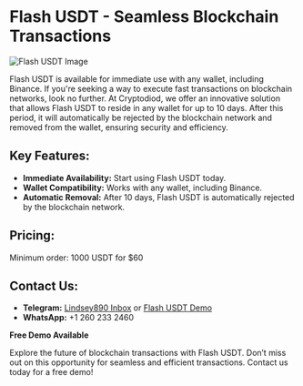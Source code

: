 # Flash USDT - Seamless Blockchain Transactions

![Flash USDT Image](flash_usdt_image.png)

Flash USDT is available for immediate use with any wallet, including Binance. If you're seeking a way to execute fast transactions on blockchain networks, look no further. At Cryptodiod, we offer an innovative solution that allows Flash USDT to reside in any wallet for up to 10 days. After this period, it will automatically be rejected by the blockchain network and removed from the wallet, ensuring security and efficiency.

## Key Features:
- **Immediate Availability:** Start using Flash USDT today.
- **Wallet Compatibility:** Works with any wallet, including Binance.
- **Automatic Removal:** After 10 days, Flash USDT is automatically rejected by the blockchain network.

## Pricing:
Minimum order: 1000 USDT for $60

## Contact Us:
- **Telegram:** [Lindsey890 Inbox](https://t.me/Lindsey890) or [Flash USDT Demo](https://t.me/flashusdt_2)
- **WhatsApp:** +1 260 233 2460

**Free Demo Available**

Explore the future of blockchain transactions with Flash USDT. Don’t miss out on this opportunity for seamless and efficient transactions. Contact us today for a free demo!
